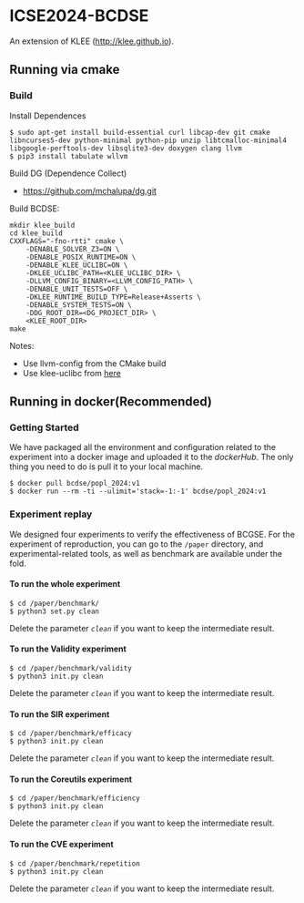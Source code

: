 ICSE2024-BCDSE
=============================
An extension of KLEE (http://klee.github.io). 
## Running via cmake
### Build
Install Dependences
```
$ sudo apt-get install build-essential curl libcap-dev git cmake libncurses5-dev python-minimal python-pip unzip libtcmalloc-minimal4 libgoogle-perftools-dev libsqlite3-dev doxygen clang llvm
$ pip3 install tabulate wllvm
```
Build DG (Dependence Collect)
* https://github.com/mchalupa/dg.git

Build BCDSE:
```
mkdir klee_build
cd klee_build
CXXFLAGS="-fno-rtti" cmake \
    -DENABLE_SOLVER_Z3=ON \
    -DENABLE_POSIX_RUNTIME=ON \
    -DENABLE_KLEE_UCLIBC=ON \
    -DKLEE_UCLIBC_PATH=<KLEE_UCLIBC_DIR> \
    -DLLVM_CONFIG_BINARY=<LLVM_CONFIG_PATH> \
    -DENABLE_UNIT_TESTS=OFF \
    -DKLEE_RUNTIME_BUILD_TYPE=Release+Asserts \
    -DENABLE_SYSTEM_TESTS=ON \
    -DDG_ROOT_DIR=<DG_PROJECT_DIR> \
    <KLEE_ROOT_DIR>
make
```

Notes:
* Use llvm-config from the CMake build
* Use klee-uclibc from [here](https://github.com/klee/klee-uclibc.git)

## Running in docker(Recommended)
### Getting Started 
We have packaged all the environment and configuration related to the experiment into a docker image and uploaded it to the *dockerHub*. The only thing you need to do is pull it to your local machine.
```
$ docker pull bcdse/popl_2024:v1
$ docker run --rm -ti --ulimit='stack=-1:-1' bcdse/popl_2024:v1
```

### Experiment replay
We designed four experiments to verify the effectiveness of BCGSE. For the experiment of reproduction, you can go to the ```/paper``` directory, and experimental-related tools, as well as benchmark are available under the fold.

#### To run the whole experiment
```
$ cd /paper/benchmark/
$ python3 set.py clean
```
Delete the parameter *`clean`* if you want to keep the intermediate result.

#### To run the **Validity** experiment
```
$ cd /paper/benchmark/validity
$ python3 init.py clean
```
Delete the parameter *`clean`* if you want to keep the intermediate result.

#### To run the **SIR** experiment
```
$ cd /paper/benchmark/efficacy
$ python3 init.py clean
```
Delete the parameter *`clean`* if you want to keep the intermediate result.

#### To run the **Coreutils** experiment
```
$ cd /paper/benchmark/efficiency
$ python3 init.py clean
```
Delete the parameter *`clean`* if you want to keep the intermediate result.

#### To run the **CVE** experiment
```
$ cd /paper/benchmark/repetition
$ python3 init.py clean
```
Delete the parameter *`clean`* if you want to keep the intermediate result.
